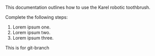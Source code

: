 This documentation outlines how to use the Karel robotic toothbrush.

Complete the following steps:

1. Lorem ipsum one.
2. Lorem ipsum two.
3. Lorem ipsum three.

This is for git-branch

